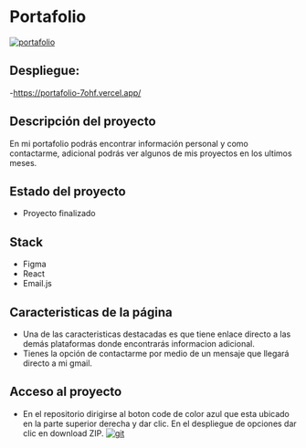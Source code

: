 # Portafolio 
[![portafolio](https://i.ibb.co/CzkvGz8/Captura-de-pantalla-2023-09-14-223700.png "portafolio")](https://ibb.co/1LDKWLQ "portafolio")


## Despliegue:

-https://portafolio-7ohf.vercel.app/

## Descripción del proyecto

En mi portafolio podrás encontrar información personal  y como contactarme, adicional podrás ver algunos de mis proyectos en los ultimos meses.

## Estado del proyecto

- Proyecto finalizado
 
## Stack

 - Figma
 - React
 - Email.js

## Caracteristicas de la página 

- Una de las caracteristicas destacadas es que tiene enlace directo a las demás plataformas donde encontrarás informacion adicional.
- Tienes la opción de contactarme por medio de un mensaje que llegará directo a mi gmail.


## Acceso al proyecto

- En el repositorio dirigirse al boton code de color azul que esta ubicado en la parte superior derecha y dar clic. En el despliegue de opciones dar clic en download ZIP. 
[![git](https://i.ibb.co/ch4djjL/Captura-de-pantalla-2023-09-14-225756.png "git")](https://ibb.co/b5cnkkJ "git")